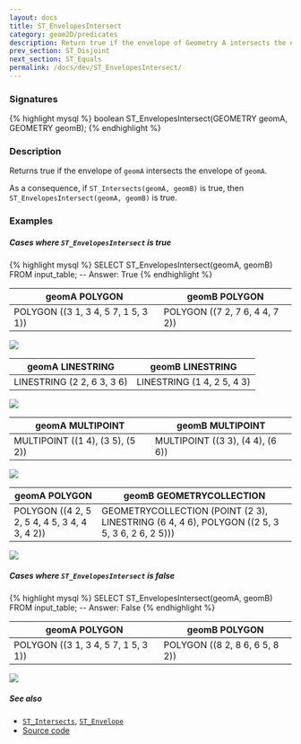 ```yaml
---
layout: docs
title: ST_EnvelopesIntersect
category: geom2D/predicates
description: Return true if the envelope of Geometry A intersects the envelope of Geometry B
prev_section: ST_Disjoint
next_section: ST_Equals
permalink: /docs/dev/ST_EnvelopesIntersect/
---
```


### Signatures

{% highlight mysql %}
boolean ST_EnvelopesIntersect(GEOMETRY geomA, GEOMETRY geomB);
{% endhighlight %}

### Description

Returns true if the envelope of `geomA` intersects the envelope of `geomA`.

As a consequence, if `ST_Intersects(geomA, geomB)` is true, then
`ST_EnvelopesIntersect(geomA, geomB)` is true.

<!-- This function does not seem to be SFS. Is it SQL-MM? -->

### Examples

##### Cases where `ST_EnvelopesIntersect` is true
 
{% highlight mysql %}
SELECT ST_EnvelopesIntersect(geomA, geomB) FROM input_table;
-- Answer:    True
{% endhighlight %}

| geomA POLYGON | geomB POLYGON |
| ----|---- |
| POLYGON ((3 1, 3 4, 5 7, 1 5, 3 1)) | POLYGON ((7 2, 7 6, 4 4, 7 2)) |

<img class="displayed" src="../ST_EnvelopesIntersect_1.png"/>

| geomA LINESTRING | geomB LINESTRING |
| ----|---- |
| LINESTRING (2 2, 6 3, 3 6) | LINESTRING (1 4, 2 5, 4 3) |

<img class="displayed" src="../ST_EnvelopesIntersect_2.png"/>

| geomA MULTIPOINT | geomB MULTIPOINT |
| ----|---- |
| MULTIPOINT ((1 4), (3 5), (5 2)) | MULTIPOINT ((3 3), (4 4), (6 6)) |

<img class="displayed" src="../ST_EnvelopesIntersect_3.png"/>

| geomA POLYGON | geomB GEOMETRYCOLLECTION |
| ----|---- |
| POLYGON ((4 2, 5 2, 5 4, 4 5, 3 4, 4 3, 4 2)) | GEOMETRYCOLLECTION (POINT (2 3), LINESTRING (6 4, 4 6), POLYGON ((2 5, 3 5, 3 6, 2 6, 2 5))) |

<img class="displayed" src="../ST_EnvelopesIntersect_4.png"/>

##### Cases where `ST_EnvelopesIntersect` is false
 
{% highlight mysql %}
SELECT ST_EnvelopesIntersect(geomA, geomB) FROM input_table;
-- Answer:    False
{% endhighlight %}

| geomA POLYGON | geomB POLYGON |
| ----|---- |
| POLYGON ((3 1, 3 4, 5 7, 1 5, 3 1)) | POLYGON ((8 2, 8 6, 6 5, 8 2)) |

<img class="displayed" src="../ST_EnvelopesIntersect_5.png"/>


##### See also

* [`ST_Intersects`](../ST_Intersects), [`ST_Envelope`](../ST_Envelope)
* <a href="https://github.com/irstv/H2GIS/blob/master/h2spatial/src/main/java/org/h2gis/h2spatial/internal/function/spatial/predicates/ST_EnvelopesIntersect.java" target="_blank">Source code</a>
